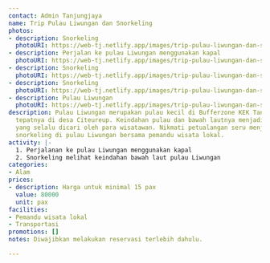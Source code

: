 ```yaml
---
contact: Admin Tanjungjaya
name: Trip Pulau Liwungan dan Snorkeling
photos:
- description: Snorkeling
  photoURI: https://web-tj.netlify.app/images/trip-pulau-liwungan-dan-snorkeling-1.jpg
- description: Perjalan ke pulau Liwungan menggunakan kapal
  photoURI: https://web-tj.netlify.app/images/trip-pulau-liwungan-dan-snorkeling-2.jpg
- description: Snorkeling
  photoURI: https://web-tj.netlify.app/images/trip-pulau-liwungan-dan-snorkeling-3.jpg
- description: Snorkeling
  photoURI: https://web-tj.netlify.app/images/trip-pulau-liwungan-dan-snorkeling-4.jpg
- description: Pulau Liwungan
  photoURI: https://web-tj.netlify.app/images/trip-pulau-liwungan-dan-snorkeling-5.png
description: Pulau Liwungan merupakan pulau kecil di Bufferzone KEK Tanjung Lesung,
  tepatnya di desa Citeureup. Keindahan pulau dan bawah lautnya menjadi daya tarik
  yang selalu dicari oleh para wisatawan. Nikmati petualangan seru menjelajah dan
  snorkeling di pulau Liwungan bersama pemandu wisata lokal.
activity: |-
  1. Perjalanan ke pulau Liwungan menggunakan kapal
  2. Snorkeling melihat keindahan bawah laut pulau Liwungan
categories:
- Alam
prices:
- description: Harga untuk minimal 15 pax
  value: 80000
  unit: pax
facilities:
- Pemandu wisata lokal
- Transportasi
promotions: []
notes: Diwajibkan melakukan reservasi terlebih dahulu.

---
```

